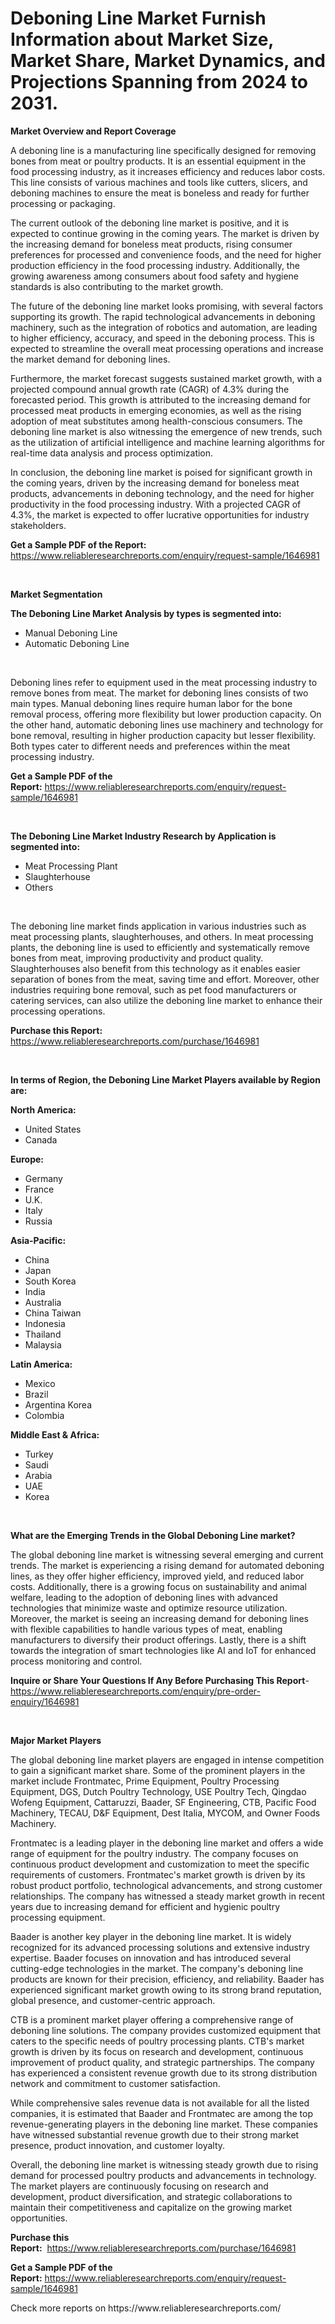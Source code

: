 <p><h1>Deboning Line Market Furnish Information about Market Size, Market Share, Market Dynamics, and Projections Spanning from 2024 to 2031.</h1></p><p><strong>Market Overview and Report Coverage</strong></p>
<p><p>A deboning line is a manufacturing line specifically designed for removing bones from meat or poultry products. It is an essential equipment in the food processing industry, as it increases efficiency and reduces labor costs. This line consists of various machines and tools like cutters, slicers, and deboning machines to ensure the meat is boneless and ready for further processing or packaging.</p><p>The current outlook of the deboning line market is positive, and it is expected to continue growing in the coming years. The market is driven by the increasing demand for boneless meat products, rising consumer preferences for processed and convenience foods, and the need for higher production efficiency in the food processing industry. Additionally, the growing awareness among consumers about food safety and hygiene standards is also contributing to the market growth.</p><p>The future of the deboning line market looks promising, with several factors supporting its growth. The rapid technological advancements in deboning machinery, such as the integration of robotics and automation, are leading to higher efficiency, accuracy, and speed in the deboning process. This is expected to streamline the overall meat processing operations and increase the market demand for deboning lines.</p><p>Furthermore, the market forecast suggests sustained market growth, with a projected compound annual growth rate (CAGR) of 4.3% during the forecasted period. This growth is attributed to the increasing demand for processed meat products in emerging economies, as well as the rising adoption of meat substitutes among health-conscious consumers. The deboning line market is also witnessing the emergence of new trends, such as the utilization of artificial intelligence and machine learning algorithms for real-time data analysis and process optimization.</p><p>In conclusion, the deboning line market is poised for significant growth in the coming years, driven by the increasing demand for boneless meat products, advancements in deboning technology, and the need for higher productivity in the food processing industry. With a projected CAGR of 4.3%, the market is expected to offer lucrative opportunities for industry stakeholders.</p></p>
<p><strong>Get a Sample PDF of the Report:</strong> <a href="https://www.reliableresearchreports.com/enquiry/request-sample/1646981">https://www.reliableresearchreports.com/enquiry/request-sample/1646981</a></p>
<p>&nbsp;</p>
<p><strong>Market Segmentation</strong></p>
<p><strong>The Deboning Line Market Analysis by types is segmented into:</strong></p>
<p><ul><li>Manual Deboning Line</li><li>Automatic Deboning Line</li></ul></p>
<p>&nbsp;</p>
<p><p>Deboning lines refer to equipment used in the meat processing industry to remove bones from meat. The market for deboning lines consists of two main types. Manual deboning lines require human labor for the bone removal process, offering more flexibility but lower production capacity. On the other hand, automatic deboning lines use machinery and technology for bone removal, resulting in higher production capacity but lesser flexibility. Both types cater to different needs and preferences within the meat processing industry.</p></p>
<p><strong>Get a Sample PDF of the Report:</strong>&nbsp;<a href="https://www.reliableresearchreports.com/enquiry/request-sample/1646981">https://www.reliableresearchreports.com/enquiry/request-sample/1646981</a></p>
<p>&nbsp;</p>
<p><strong>The Deboning Line Market Industry Research by Application is segmented into:</strong></p>
<p><ul><li>Meat Processing Plant</li><li>Slaughterhouse</li><li>Others</li></ul></p>
<p>&nbsp;</p>
<p><p>The deboning line market finds application in various industries such as meat processing plants, slaughterhouses, and others. In meat processing plants, the deboning line is used to efficiently and systematically remove bones from meat, improving productivity and product quality. Slaughterhouses also benefit from this technology as it enables easier separation of bones from the meat, saving time and effort. Moreover, other industries requiring bone removal, such as pet food manufacturers or catering services, can also utilize the deboning line market to enhance their processing operations.</p></p>
<p><strong>Purchase this Report:</strong>&nbsp; <a href="https://www.reliableresearchreports.com/purchase/1646981">https://www.reliableresearchreports.com/purchase/1646981</a></p>
<p>&nbsp;</p>
<p><strong>In terms of Region, the Deboning Line Market Players available by Region are:</strong></p>
<p>
    <p> <strong> North America: </strong>
        <ul>
            <li>United States</li>
            <li>Canada</li>
        </ul>
        </p> 
    <p> <strong> Europe: </strong>
        <ul>
            <li>Germany</li>
            <li>France</li>
            <li>U.K.</li>
            <li>Italy</li>
            <li>Russia</li>
        </ul>
        </p> 
    <p> <strong> Asia-Pacific: </strong>
        <ul>
            <li>China</li>
            <li>Japan</li>
            <li>South Korea</li>
            <li>India</li>
            <li>Australia</li>
            <li>China Taiwan</li>
            <li>Indonesia</li>
            <li>Thailand</li>
            <li>Malaysia</li>
        </ul>
        </p> 
    <p> <strong> Latin America: </strong>
        <ul>
            <li>Mexico</li>
            <li>Brazil</li>
            <li>Argentina Korea</li>
            <li>Colombia</li>
        </ul>
        </p> 
    <p> <strong> Middle East & Africa: </strong>
        <ul>
            <li>Turkey</li>
            <li>Saudi</li>
            <li>Arabia</li>
            <li>UAE</li>
            <li>Korea</li>
        </ul>
    </p>
    </p>
<p>&nbsp;</p>
<p><strong>What are the Emerging Trends in the Global Deboning Line market?</strong></p>
<p><p>The global deboning line market is witnessing several emerging and current trends. The market is experiencing a rising demand for automated deboning lines, as they offer higher efficiency, improved yield, and reduced labor costs. Additionally, there is a growing focus on sustainability and animal welfare, leading to the adoption of deboning lines with advanced technologies that minimize waste and optimize resource utilization. Moreover, the market is seeing an increasing demand for deboning lines with flexible capabilities to handle various types of meat, enabling manufacturers to diversify their product offerings. Lastly, there is a shift towards the integration of smart technologies like AI and IoT for enhanced process monitoring and control.</p></p>
<p><strong>Inquire or Share Your Questions If Any Before Purchasing This Report</strong>- <a href="https://www.reliableresearchreports.com/enquiry/pre-order-enquiry/1646981">https://www.reliableresearchreports.com/enquiry/pre-order-enquiry/1646981</a></p>
<p>&nbsp;</p>
<p><strong>Major Market Players</strong></p>
<p><p>The global deboning line market players are engaged in intense competition to gain a significant market share. Some of the prominent players in the market include Frontmatec, Prime Equipment, Poultry Processing Equipment, DGS, Dutch Poultry Technology, USE Poultry Tech, Qingdao Wofeng Equipment, Cattaruzzi, Baader, SF Engineering, CTB, Pacific Food Machinery, TECAU, D&F Equipment, Dest Italia, MYCOM, and Owner Foods Machinery.</p><p>Frontmatec is a leading player in the deboning line market and offers a wide range of equipment for the poultry industry. The company focuses on continuous product development and customization to meet the specific requirements of customers. Frontmatec's market growth is driven by its robust product portfolio, technological advancements, and strong customer relationships. The company has witnessed a steady market growth in recent years due to increasing demand for efficient and hygienic poultry processing equipment.</p><p>Baader is another key player in the deboning line market. It is widely recognized for its advanced processing solutions and extensive industry expertise. Baader focuses on innovation and has introduced several cutting-edge technologies in the market. The company's deboning line products are known for their precision, efficiency, and reliability. Baader has experienced significant market growth owing to its strong brand reputation, global presence, and customer-centric approach.</p><p>CTB is a prominent market player offering a comprehensive range of deboning line solutions. The company provides customized equipment that caters to the specific needs of poultry processing plants. CTB's market growth is driven by its focus on research and development, continuous improvement of product quality, and strategic partnerships. The company has experienced a consistent revenue growth due to its strong distribution network and commitment to customer satisfaction.</p><p>While comprehensive sales revenue data is not available for all the listed companies, it is estimated that Baader and Frontmatec are among the top revenue-generating players in the deboning line market. These companies have witnessed substantial revenue growth due to their strong market presence, product innovation, and customer loyalty.</p><p>Overall, the deboning line market is witnessing steady growth due to rising demand for processed poultry products and advancements in technology. The market players are continuously focusing on research and development, product diversification, and strategic collaborations to maintain their competitiveness and capitalize on the growing market opportunities.</p></p>
<p><strong>Purchase this Report:</strong>&nbsp;&nbsp;<a href="https://www.reliableresearchreports.com/purchase/1646981">https://www.reliableresearchreports.com/purchase/1646981</a></p>
<p></p>
<p><strong>Get a Sample PDF of the Report:</strong>&nbsp;<a href="https://www.reliableresearchreports.com/enquiry/request-sample/1646981">https://www.reliableresearchreports.com/enquiry/request-sample/1646981</a></p>
<p>Check more reports on https://www.reliableresearchreports.com/</p>